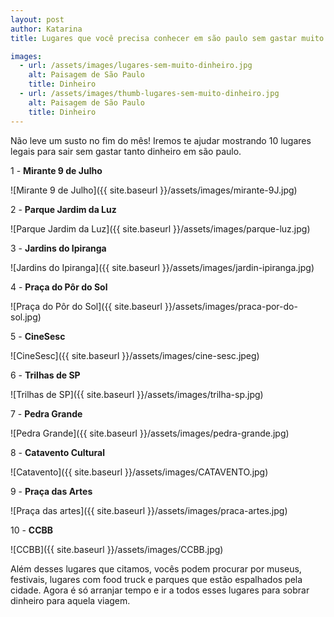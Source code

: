 ```yaml
---
layout: post
author: Katarina
title: Lugares que você precisa conhecer em são paulo sem gastar muito dinheiro

images: 
  - url: /assets/images/lugares-sem-muito-dinheiro.jpg
    alt: Paisagem de São Paulo
    title: Dinheiro
  - url: /assets/images/thumb-lugares-sem-muito-dinheiro.jpg
    alt: Paisagem de São Paulo
    title: Dinheiro
---
```


Não leve um susto no fim do mês! Iremos te ajudar mostrando 10 lugares legais para sair sem gastar tanto dinheiro em são paulo.

 1 - **Mirante 9 de Julho**
 
 ![Mirante 9 de Julho]({{ site.baseurl }}/assets/images/mirante-9J.jpg)

 2 - **Parque Jardim da Luz**
 
 ![Parque Jardim da Luz]({{ site.baseurl }}/assets/images/parque-luz.jpg)

 3 - **Jardins do Ipiranga**
 
 ![Jardins do Ipiranga]({{ site.baseurl }}/assets/images/jardin-ipiranga.jpg)

 4 - **Praça do Pôr do Sol**
 
  ![Praça do Pôr do Sol]({{ site.baseurl }}/assets/images/praca-por-do-sol.jpg)

 5 - **CineSesc**
 
  ![CineSesc]({{ site.baseurl }}/assets/images/cine-sesc.jpeg)
  
 6 - **Trilhas de SP**
 
  ![Trilhas de SP]({{ site.baseurl }}/assets/images/trilha-sp.jpg)

 7 - **Pedra Grande**
 
 ![Pedra Grande]({{ site.baseurl }}/assets/images/pedra-grande.jpg)

 8 - **Catavento Cultural**
 
 ![Catavento]({{ site.baseurl }}/assets/images/CATAVENTO.jpg)
 
 9 - **Praça das Artes**
 
 ![Praça das artes]({{ site.baseurl }}/assets/images/praca-artes.jpg)
 
 10 - **CCBB**

 ![CCBB]({{ site.baseurl }}/assets/images/CCBB.jpg)

Além desses lugares que citamos, vocês podem procurar por museus, festivais, lugares com food truck e parques que estão espalhados pela cidade. Agora é só arranjar tempo e ir a todos esses lugares para sobrar dinheiro para aquela viagem. 